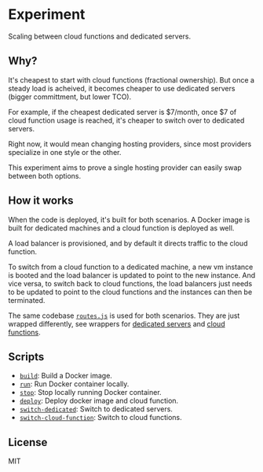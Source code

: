 # Experiment

Scaling between cloud functions and dedicated servers.

## Why?

It's cheapest to start with cloud functions (fractional ownership). But once a steady load is acheived, it becomes cheaper to use dedicated servers (bigger committment, but lower TCO).

For example, if the cheapest dedicated server is $7/month, once $7 of cloud function usage is reached, it's cheaper to switch over to dedicated servers.

Right now, it would mean changing hosting providers, since most providers specialize in one style or the other.

This experiment aims to prove a single hosting provider can easily swap between both options.

## How it works

When the code is deployed, it's built for both scenarios. A Docker image is built for dedicated machines and a cloud function is deployed as well.

A load balancer is provisioned, and by default it directs traffic to the cloud function.

To switch from a cloud function to a dedicated machine, a new vm instance is booted and the load balancer is updated to point to the new instance. And vice versa, to switch back to cloud functions, the load balancers just needs to be updated to point to the cloud functions and the instances can then be terminated.

The same codebase [`routes.js`](/routes.js) is used for both scenarios. They are just wrapped differently, see wrappers for [dedicated servers](/dedicated.js) and [cloud functions](/index.js).

## Scripts

- [`build`](/scripts/build.sh): Build a Docker image.
- [`run`](/scripts/run.sh): Run Docker container locally.
- [`stop`](/scripts/stop.sh): Stop locally running Docker container.
- [`deploy`](/scripts/deploy.sh): Deploy docker image and cloud function.
- [`switch-dedicated`](/scripts/switch-dedicated.sh): Switch to dedicated servers.
- [`switch-cloud-function`](/scripts/switch-cloud-function.sh): Switch to cloud functions.

## License

MIT
